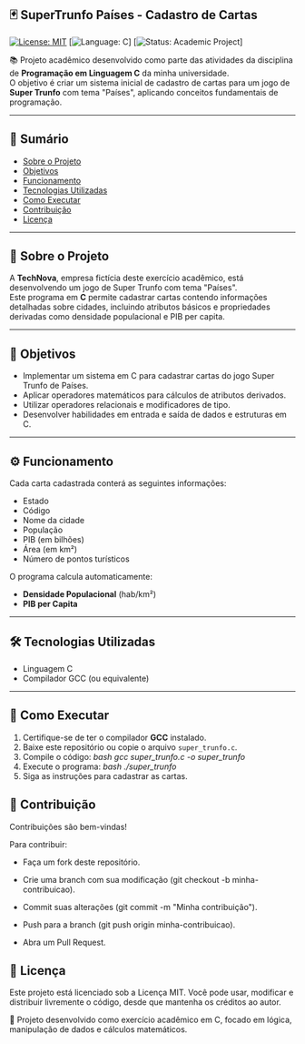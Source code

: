 ## 🃏 SuperTrunfo Países - Cadastro de Cartas

[![License: MIT](https://img.shields.io/badge/License-MIT-green.svg)](https://opensource.org/licenses/MIT)
[![Language: C](https://img.shields.io/badge/Linguagem-C-blue.svg)]
[![Status: Academic Project](https://img.shields.io/badge/Status-Academic%20Project-orange.svg)]

📚 Projeto acadêmico desenvolvido como parte das atividades da disciplina de **Programação em Linguagem C** da minha universidade.  
O objetivo é criar um sistema inicial de cadastro de cartas para um jogo de **Super Trunfo** com tema "Países", aplicando conceitos fundamentais de programação.

---

## 📖 Sumário
- [Sobre o Projeto](#-sobre-o-projeto)  
- [Objetivos](#-objetivos)  
- [Funcionamento](#-funcionamento)  
- [Tecnologias Utilizadas](#-tecnologias-utilizadas)  
- [Como Executar](#-como-executar)  
- [Contribuição](#-contribuição)  
- [Licença](#-licença)  

---

## 📌 Sobre o Projeto

A **TechNova**, empresa fictícia deste exercício acadêmico, está desenvolvendo um jogo de Super Trunfo com tema "Países".  
Este programa em **C** permite cadastrar cartas contendo informações detalhadas sobre cidades, incluindo atributos básicos e propriedades derivadas como densidade populacional e PIB per capita.

---

## 🎯 Objetivos

- Implementar um sistema em C para cadastrar cartas do jogo Super Trunfo de Países.  
- Aplicar operadores matemáticos para cálculos de atributos derivados.  
- Utilizar operadores relacionais e modificadores de tipo.  
- Desenvolver habilidades em entrada e saída de dados e estruturas em C.

---

## ⚙️ Funcionamento

Cada carta cadastrada conterá as seguintes informações:

- Estado  
- Código  
- Nome da cidade  
- População  
- PIB (em bilhões)  
- Área (em km²)  
- Número de pontos turísticos  

O programa calcula automaticamente:

- **Densidade Populacional** (hab/km²)  
- **PIB per Capita**

---

## 🛠 Tecnologias Utilizadas

- Linguagem C  
- Compilador GCC (ou equivalente)

---

## 🚀 Como Executar

1. Certifique-se de ter o compilador **GCC** instalado.  
2. Baixe este repositório ou copie o arquivo `super_trunfo.c`.  
3. Compile o código:
    _bash_
   _gcc super_trunfo.c_ _-o super_trunfo_
5. Execute o programa:
 _bash_
_./super_trunfo_
7. Siga as instruções para cadastrar as cartas.

## 🤝 Contribuição

Contribuições são bem-vindas!

Para contribuir:

- Faça um fork deste repositório.

- Crie uma branch com sua modificação (git checkout -b minha-contribuicao).

- Commit suas alterações (git commit -m "Minha contribuição").

- Push para a branch (git push origin minha-contribuicao).

- Abra um Pull Request.

## 📜 Licença
Este projeto está licenciado sob a Licença MIT.
Você pode usar, modificar e distribuir livremente o código, desde que mantenha os créditos ao autor.

📌 Projeto desenvolvido como exercício acadêmico em C, focado em lógica, manipulação de dados e cálculos matemáticos.
